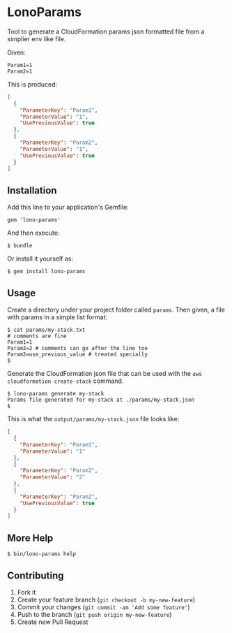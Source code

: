 # LonoParams

Tool to generate a CloudFormation params json formatted file from a simplier env like file.

Given:

```
Param1=1
Param2=1
```

This is produced:

```json
[
  {
    "ParameterKey": "Param1",
    "ParameterValue": "1",
    "UsePreviousValue": true
  },
  {
    "ParameterKey": "Param2",
    "ParameterValue": "1",
    "UsePreviousValue": true
  }
]
```

## Installation

Add this line to your application's Gemfile:

    gem 'lono-params'

And then execute:

    $ bundle

Or install it yourself as:

    $ gem install lono-params

## Usage

Create a directory under your project folder called `params`.  Then given, a file with params in a simple list format:

```
$ cat params/my-stack.txt
# comments are fine
Param1=1
Param2=2 # comments can go after the line too
Param2=use_previous_value # treated specially
$
```

Generate the CloudFormation json file that can be used with the `aws cloudformation create-stack` command.

```
$ lono-params generate my-stack
Params file generated for my-stack at ./params/my-stack.json
$
```

This is what the `output/params/my-stack.json` file looks like:

```json
[
  {
    "ParameterKey": "Param1",
    "ParameterValue": "1"
  },
  {
    "ParameterKey": "Param2",
    "ParameterValue": "2"
  },
  {
    "ParameterKey": "Param2",
    "UsePreviousValue": true
  }
]
```


## More Help

```
$ bin/lono-params help
```
## Contributing

1. Fork it
2. Create your feature branch (`git checkout -b my-new-feature`)
3. Commit your changes (`git commit -am 'Add some feature'`)
4. Push to the branch (`git push origin my-new-feature`)
5. Create new Pull Request
